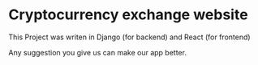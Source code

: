 # Cryptocurrency exchange website

This Project was writen in Django (for backend) and React (for frontend)

Any suggestion you give us can make our app better.
